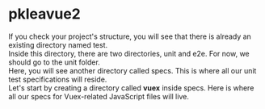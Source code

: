 # pkleavue2


If you check your project's structure, you will see that there is already an existing directory named test.  
Inside this directory, there are two directories, unit and e2e. For now, we should go to the unit folder.  
Here, you will see another directory called specs. This is where all our unit test specifications will reside.  
Let's start by creating a directory called __vuex__ inside specs. Here is where all our specs for Vuex-related JavaScript files will live.



